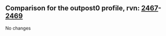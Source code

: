 ## Comparison for the outpost0 profile, rvn: [2467](https://github.com/PRO100KatYT/FortniteProfileRevisions/tree/main/profiles/outpost0/2467%20outpost0.json)-[2469](https://github.com/PRO100KatYT/FortniteProfileRevisions/tree/main/profiles/outpost0/2469%20outpost0.json)

No changes
